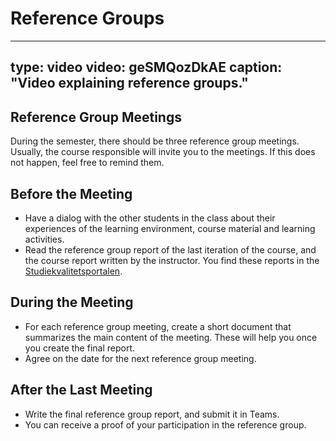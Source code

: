 # Reference Groups


   
---
type: video
video: geSMQozDkAE
caption: "Video explaining reference groups."
---

## Reference Group Meetings


During the semester, there should be three reference group meetings. Usually, the course responsible will invite you to the meetings. If this does not happen, feel free to remind them.




## Before the Meeting

* Have a dialog with the other students in the class about their experiences of the learning environment, course material and learning activities. 
* Read the reference group report of the last iteration of the course, and the course report written by the instructor. You find these reports in the [Studiekvalitetsportalen](https://innsida.ntnu.no/studiekvalitetsportalen/).


## During the Meeting

* For each reference group meeting, create a short document that summarizes the main content of the meeting. 
These will help you once you create the final report.
* Agree on the date for the next reference group meeting.


## After the Last Meeting

* Write the final reference group report, and submit it in Teams.
* You can receive a proof of your participation in the reference group.
 


